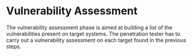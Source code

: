 # Vulnerability Assessment

The vulnerability assessment phase is aimed at building a list of the vulnerabilities present on target systems. The penetration tester has to carry out a vulnerability
assessment on each target found in the previous steps.

